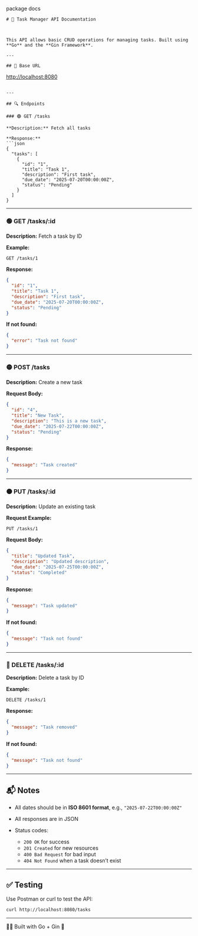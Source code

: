 package docs


````
# 📘 Task Manager API Documentation



This API allows basic CRUD operations for managing tasks. Built using **Go** and the **Gin Framework**.

---

## 📌 Base URL

````

[http://localhost:8080](http://localhost:8080)

````

---

## 🔍 Endpoints

### 🟢 GET /tasks

**Description:** Fetch all tasks

**Response:**
```json
{
  "tasks": [
    {
      "id": "1",
      "title": "Task 1",
      "description": "First task",
      "due_date": "2025-07-20T00:00:00Z",
      "status": "Pending"
    }
  ]
}
````

---

### 🟢 GET /tasks/\:id

**Description:** Fetch a task by ID

**Example:**

```
GET /tasks/1
```

**Response:**

```json
{
  "id": "1",
  "title": "Task 1",
  "description": "First task",
  "due_date": "2025-07-20T00:00:00Z",
  "status": "Pending"
}
```

**If not found:**

```json
{
  "error": "Task not found"
}
```

---

### 🟡 POST /tasks

**Description:** Create a new task

**Request Body:**

```json
{
  "id": "4",
  "title": "New Task",
  "description": "This is a new task",
  "due_date": "2025-07-22T00:00:00Z",
  "status": "Pending"
}
```

**Response:**

```json
{
  "message": "Task created"
}
```

---

### 🟠 PUT /tasks/\:id

**Description:** Update an existing task

**Request Example:**

```
PUT /tasks/1
```

**Request Body:**

```json
{
  "title": "Updated Task",
  "description": "Updated description",
  "due_date": "2025-07-25T00:00:00Z",
  "status": "Completed"
}
```

**Response:**

```json
{
  "message": "Task updated"
}
```

**If not found:**

```json
{
  "message": "Task not found"
}
```

---

### 🔴 DELETE /tasks/\:id

**Description:** Delete a task by ID

**Example:**

```
DELETE /tasks/1
```

**Response:**

```json
{
  "message": "Task removed"
}
```

**If not found:**

```json
{
  "message": "Task not found"
}
```

---

## 📬 Notes

* All dates should be in **ISO 8601 format**, e.g., `"2025-07-22T00:00:00Z"`
* All responses are in JSON
* Status codes:

  * `200 OK` for success
  * `201 Created` for new resources
  * `400 Bad Request` for bad input
  * `404 Not Found` when a task doesn’t exist

---

## ✅ Testing

Use Postman or curl to test the API:

```bash
curl http://localhost:8080/tasks
```

---

🧑‍💻 Built with Go + Gin 💙

```